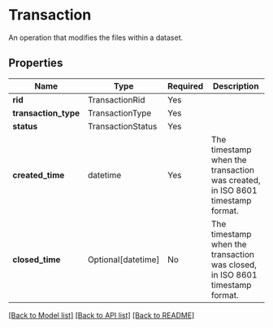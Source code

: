 # Transaction

An operation that modifies the files within a dataset.


## Properties
| Name | Type | Required | Description |
| ------------ | ------------- | ------------- | ------------- |
**rid** | TransactionRid | Yes |  |
**transaction_type** | TransactionType | Yes |  |
**status** | TransactionStatus | Yes |  |
**created_time** | datetime | Yes | The timestamp when the transaction was created, in ISO 8601 timestamp format. |
**closed_time** | Optional[datetime] | No | The timestamp when the transaction was closed, in ISO 8601 timestamp format. |


[[Back to Model list]](../../../README.md#models-v1-link) [[Back to API list]](../../../README.md#apis-v1-link) [[Back to README]](../../../README.md)
